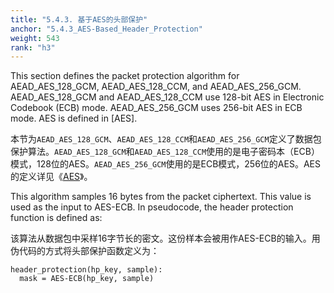 ```yaml
---
title: "5.4.3. 基于AES的头部保护"
anchor: "5.4.3_AES-Based_Header_Protection"
weight: 543
rank: "h3"
---
```


This section defines the packet protection algorithm for AEAD_AES_128_GCM, AEAD_AES_128_CCM, and AEAD_AES_256_GCM. AEAD_AES_128_GCM and AEAD_AES_128_CCM use 128-bit AES in Electronic Codebook (ECB) mode. AEAD_AES_256_GCM uses 256-bit AES in ECB mode. AES is defined in [AES].

本节为`AEAD_AES_128_GCM`、`AEAD_AES_128_CCM`和`AEAD_AES_256_GCM`定义了数据包保护算法。`AEAD_AES_128_GCM`和`AEAD_AES_128_CCM`使用的是电子密码本（ECB）模式，128位的AES。`AEAD_AES_256_GCM`使用的是ECB模式，256位的AES。AES的定义详见《[AES]()》。

This algorithm samples 16 bytes from the packet ciphertext. This value is used as the input to AES-ECB. In pseudocode, the header protection function is defined as:

该算法从数据包中采样16字节长的密文。这份样本会被用作AES-ECB的输入。用伪代码的方式将头部保护函数定义为：

```
header_protection(hp_key, sample):
  mask = AES-ECB(hp_key, sample)
```
